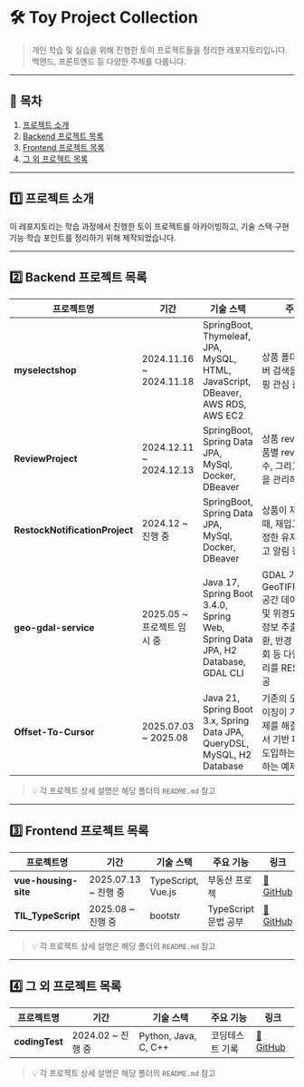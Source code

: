 # 🛠 Toy Project Collection

> 개인 학습 및 실습을 위해 진행한 토이 프로젝트들을 정리한 레포지토리입니다.  
> 백엔드, 프론트엔드 등 다양한 주제를 다룹니다.

---

## 📌 목차
1. [프로젝트 소개](#1️⃣-프로젝트-소개)
2. [Backend 프로젝트 목록](#2️⃣-backend-프로젝트-목록)
3. [Frontend 프로젝트 목록](#3️⃣-frontend-프로젝트-목록)
4. [그 외 프로젝트 목록](#4️⃣-그-외-프로젝트-목록)

---

## 1️⃣ 프로젝트 소개
이 레포지토리는 학습 과정에서 진행한 토이 프로젝트를 아카이빙하고, 기술 스택·구현 기능·학습 포인트를 정리하기 위해 제작되었습니다.

---

## 2️⃣ Backend 프로젝트 목록

| 프로젝트명 | 기간 | 기술 스택 | 주요 기능 | 링크 |
|-----------|------|-----------|-----------|------|
| **myselectshop** | 2024.11.16 ~ 2024.11.18 | SpringBoot, Thymeleaf, JPA, MySQL, HTML, JavaScript, DBeaver, AWS RDS, AWS EC2 | 상품 폴더 관리와 네이버 검색을 지원하는 쇼핑 관심 관리 서비스 | [🔗 GitHub](https://github.com/rorrxr/myselectshop) |
| **ReviewProject** | 2024.12.11 ~ 2024.12.13 | SpringBoot, Spring Data JPA, MySql, Docker, DBeaver | 상품 review 작성, 상품별 review 점수, 개수, 그리고 리뷰 내용을 관리하는 서비스 | [🔗 GitHub](https://github.com/rorrxr/ReviewProject) |
| **RestockNotificationProject** | 2024.12 ~ 진행 중 | SpringBoot, Spring Data JPA, MySql, Docker, DBeaver | 상품이 재입고 되었을 때, 재입고 알림을 설정한 유저들에게 재입고 알림 전송  | [🔗 GitHub](https://github.com/rorrxr/RestockNotificationProject) |
| **geo-gdal-service** | 2025.05 ~ 프로젝트 임시 중 | Java 17, Spring Boot 3.4.0, Spring Web, Spring Data JPA, H2 Database, GDAL CLI  | GDAL 기반의 GeoTIFF/COG/DEM 공간 데이터 처리 API 및 위경도 좌표 기반 정보 추출, 좌표계 변환, 반경 검색, 고도 조회 등 다양한 GIS 처리를 REST API로 제공 |[🔗 GitHub](https://github.com/rorrxr/geo-gdal-service)|
| **Offset-To-Cursor** | 2025.07.03 ~ 2025.08 | Java 21, Spring Boot 3.x, Spring Data JPA, QueryDSL, MySQL, H2 Database | 기존의 오프셋 기반 페이징이 가지는 성능 문제를 해결하기 위해 커서 기반 페이징 방식을 도입하는 과정을 실습하는 예제 프로젝트 | [🔗 GitHub](https://github.com/rorrxr/Offset-To-Cursor) |

> 💡 각 프로젝트 상세 설명은 해당 폴더의 `README.md` 참고

---

## 3️⃣ Frontend 프로젝트 목록

| 프로젝트명 | 기간 | 기술 스택 | 주요 기능 | 링크 |
|-----------|------|-----------|-----------|------|
| **vue-housing-site** | 2025.07.13 ~ 진행 중 | TypeScript, Vue.js | 부동산 프로젝 | [🔗 GitHub](https://github.com/rorrxr/vue-housing-site) |
| **TIL_TypeScript** | 2025.08 ~ 진행 중 | bootstr | TypeScript 문법 공부 | [🔗 GitHub](https://github.com/rorrxr/TIL_TypeScript) |

> 💡 각 프로젝트 상세 설명은 해당 폴더의 `README.md` 참고

---

## 4️⃣ 그 외 프로젝트 목록

| 프로젝트명 | 기간 | 기술 스택 | 주요 기능 | 링크 |
|-----------|------|-----------|-----------|------|
| **codingTest** | 2024.02 ~ 진행 중 | Python, Java, C, C++ | 코딩테스트 기록 | [🔗 GitHub](https://github.com/rorrxr/codingTest) |

> 💡 각 프로젝트 상세 설명은 해당 폴더의 `README.md` 참고

